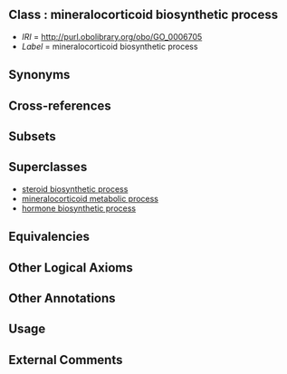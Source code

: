 
## Class : mineralocorticoid biosynthetic process

 * *IRI* = http://purl.obolibrary.org/obo/GO_0006705
 * *Label* = mineralocorticoid biosynthetic process

## Synonyms


## Cross-references


## Subsets


## Superclasses

 * [steroid biosynthetic process](../../GO/94/GO_0006694.md)
 * [mineralocorticoid metabolic process](../../GO/12/GO_0008212.md)
 * [hormone biosynthetic process](../../GO/46/GO_0042446.md)

## Equivalencies


## Other Logical Axioms


## Other Annotations


## Usage


## External Comments

